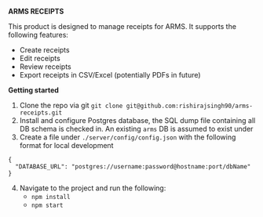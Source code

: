 **ARMS RECEIPTS**

This product is designed to manage receipts for ARMS. It supports the following features:
* Create receipts
* Edit receipts
* Review receipts
* Export receipts in CSV/Excel (potentially PDFs in future)

**Getting started**

1. Clone the repo via git `git clone git@github.com:rishirajsingh90/arms-receipts.git`
2. Install and configure Postgres database, the SQL dump file containing all DB schema is checked in. An existing `arms` DB is assumed to exist under
3. Create a file under `./server/config/config.json` with the following format for local development
```
{
  "DATABASE_URL": "postgres://username:password@hostname:port/dbName"
}
```
4. Navigate to the project and run the following:
    * `npm install`
    * `npm start`
